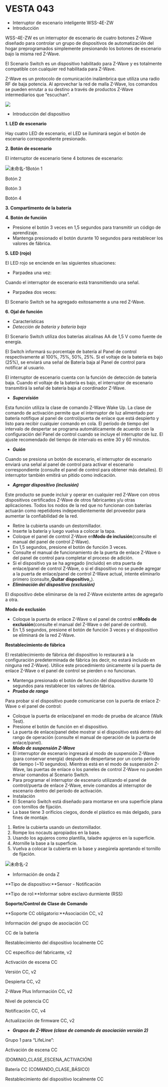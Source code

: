 # VESTA 043

-   Interruptor de escenario inteligente WSS-4E-ZW
-   Introducción

WSS-4E-ZW es un interruptor de escenario de cuatro botones Z-Wave diseñado para controlar un grupo de dispositivos de automatización del hogar preprogramados simplemente presionando los botones de escenario bajo la misma red Z-Wave.

El Scenario Switch es un dispositivo habilitado para Z-Wave y es totalmente compatible con cualquier red habilitada para Z-Wave.

Z-Wave es un protocolo de comunicación inalámbrica que utiliza una radio RF de baja potencia. Al aprovechar la red de malla Z-Wave, los comandos se pueden enrutar a su destino a través de productos Z-Wave intermediarios que “escuchan”.

![](<.gitbook/assets/0 (13).png>)

-   Introducción del dispositivo

**1. LED de escenario**

Hay cuatro LED de escenario, el LED se iluminará según el botón de escenario correspondiente presionado.

**2. Botón de escenario**

El interruptor de escenario tiene 4 botones de escenario:

![未命名-1](<.gitbook/assets/1 (7).jpeg>)Botón 1

Botón 2

Botón 3

Botón 4

**3. Compartimento de la batería**

**4. Botón de función**

-   Presione el botón 3 veces en 1,5 segundos para transmitir un código de aprendizaje.
-   Mantenga presionado el botón durante 10 segundos para restablecer los valores de fábrica.

**5. LED (rojo)**

El LED rojo se enciende en las siguientes situaciones:

-   Parpadea una vez:

Cuando el interruptor de escenario está transmitiendo una señal.

-   Parpadea dos veces:

El Scenario Switch se ha agregado exitosamente a una red Z-Wave.

**6. Ojal de función**

-   Características
-   _Detección de batería y batería baja_

El Scenario Switch utiliza dos baterías alcalinas AA de 1,5 V como fuente de energía.

El Switch informará su porcentaje de batería al Panel de control respectivamente al 100%, 75%, 50%, 25%. Si el voltaje de la batería es bajo (25%), se enviará una señal de Batería baja al Panel de control para notificar al usuario.

El interruptor de escenario cuenta con la función de detección de batería baja. Cuando el voltaje de la batería es bajo, el interruptor de escenario transmitirá la señal de batería baja al coordinador Z-Wave.

-   _**Supervisión**_

Esta función utiliza la clase de comando Z-Wave Wake Up. La clase de comando de activación permite que el interruptor de luz alimentado por batería notifique al panel de control/puerta de enlace que está despierto y listo para recibir cualquier comando en cola. El período de tiempo del intervalo de despertar se programa automáticamente de acuerdo con la configuración del Panel de control cuando se incluye el interruptor de luz. El ajuste recomendado del tiempo de intervalo es entre 30 y 60 minutos.

-   _**Guión**_

Cuando se presiona un botón de escenario, el interruptor de escenario enviará una señal al panel de control para activar el escenario correspondiente (consulte el panel de control para obtener más detalles). El interruptor también emitirá un pitido como indicación.

-   _**Agregar dispositivo (inclusión)**_

Este producto se puede incluir y operar en cualquier red Z-Wave con otros dispositivos certificados Z-Wave de otros fabricantes y/u otras aplicaciones. Todos los nodos de la red que no funcionan con baterías actuarán como repetidores independientemente del proveedor para aumentar la confiabilidad de la red.

-   Retire la cubierta usando un destornillador.
-   Inserte la batería y luego vuelva a colocar la tapa.
-   Coloque el panel de control Z-Wave en**Modo de inclusión**(consulte el manual del panel de control Z-Wave).
-   En 1,5 segundos, presione el botón de función 3 veces.
-   Consulte el manual de funcionamiento de la puerta de enlace Z-Wave o del panel de control para completar el proceso de adición.
-   Si el dispositivo ya se ha agregado (incluido) en otra puerta de enlace/panel de control Z-Wave, o si el dispositivo no se puede agregar a la puerta de enlace/panel de control Z-Wave actual, intente eliminarlo primero (consulte_**Quitar dispositivo**_).
-   _**Eliminación del dispositivo (exclusión)**_

El dispositivo debe eliminarse de la red Z-Wave existente antes de agregarlo a otra.

**Modo de exclusión**

-   Coloque la puerta de enlace Z-Wave o el panel de control en**Modo de exclusión**(consulte el manual del Z-Wave o del panel de control).
-   En 1,5 segundos, presione el botón de función 3 veces y el dispositivo se eliminará de la red Z-Wave.

**Restablecimiento de fábrica**

El restablecimiento de fábrica del dispositivo lo restaurará a la configuración predeterminada de fábrica (es decir, no estará incluido en ninguna red Z-Wave). Utilice este procedimiento únicamente si la puerta de enlace Z-Wave o el panel de control se pierden o no funcionan.

-   Mantenga presionado el botón de función del dispositivo durante 10 segundos para restablecer los valores de fábrica.
-   _**Prueba de rango**_

Para probar si el dispositivo puede comunicarse con la puerta de enlace Z-Wave o el panel de control:

-   Coloque la puerta de enlace/panel en modo de prueba de alcance (Walk Test).
-   Presione el botón de función en el dispositivo.
-   La puerta de enlace/panel debe mostrar si el dispositivo está dentro del rango de operación (consulte el manual de operación de la puerta de enlace/panel).
-   _**Modo de suspensión Z-Wave**_
-   El interruptor de escenario ingresará al modo de suspensión Z-Wave (para conservar energía) después de despertarse por un corto período de tiempo (~10 segundos). Mientras está en el modo de suspensión Z-Wave, las puertas de enlace o los paneles de control Z-Wave no pueden enviar comandos al Scenario Switch.
-   Para programar el interruptor de escenario utilizando el panel de control/puerta de enlace Z-Wave, envíe comandos al interruptor de escenario dentro del período de activación.
-   Instalación
-   El Scenario Switch está diseñado para montarse en una superficie plana con tornillos de fijación.
-   La base tiene 3 orificios ciegos, donde el plástico es más delgado, para fines de montaje.

1.  Retire la cubierta usando un destornillador.
2.  Rompe los nocauts apropiados en la base.
3.  Usando los agujeros como plantilla, taladre agujeros en la superficie.
4.  Atornille la base a la superficie.
5.  Vuelva a colocar la cubierta en la base y asegúrela apretando el tornillo de fijación.

![未命名-2](<.gitbook/assets/2 (2).jpeg>)

-   Información de onda Z

**Tipo de dispositivo:**Sensor - Notificación

**Tipo de rol:**Informar sobre esclavo durmiente (RSS)

**Soporte/Control de Clase de Comando**

**Soporte CC obligatorio:**Asociación CC, v2

Información del grupo de asociación CC

CC de la batería

Restablecimiento del dispositivo localmente CC

CC específico del fabricante, v2

Activación de escena CC

Versión CC, v2

Despierta CC, v2

Z-Wave Plus Información CC, v2

Nivel de potencia CC

Notificación CC, v4

Actualización de firmware CC, v2

-   _**Grupos de Z-Wave (clase de comando de asociación versión 2)**_

Grupo 1 para “LifeLine”:

Activación de escena CC

(DOMINIO_CLASE_ESCENA_ACTIVACIÓN)

Batería CC (COMANDO_CLASE_BÁSICO)

Restablecimiento del dispositivo localmente CC
